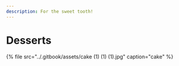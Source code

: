 ```yaml
---
description: For the sweet tooth!
---
```


# Desserts

{% file src="../.gitbook/assets/cake \(1\) \(1\) \(1\).jpg" caption="cake" %}

